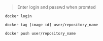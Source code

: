 > Enter login and passwd when promted
```
docker login
```
```
docker tag [image id] user/repository_name
```
```
docker push user/repository_name
```
